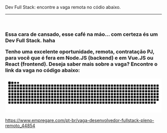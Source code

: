 Dev Full Stack: encontre a vaga remota no códio abaixo.

  <hr></hr>
  <br><h3> Essa cara de cansado, esse café na máo... com certeza és um Dev Full Stack. haha
  
  Tenho uma excelente oportunidade, remota, contratação PJ, para você que é fera em 
  Node.JS (backend) e em Vue.JS ou React (frontend). Deseja saber mais sobre a vaga?
  Encontre o link da vaga no código abaixo:</h3>
  
  <img src="https://raw.githubusercontent.com/Platane/snk/output/github-contribution-grid-snake.svg">


          
https://www.empregare.com/pt-br/vaga-desenvolvedor-fullstack-pleno-remoto_44854

         
